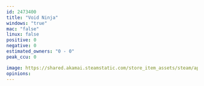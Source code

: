 ```yaml
---
id: 2473400
title: "Void Ninja"
windows: "true"
mac: "false"
linux: false
positive: 0
negative: 0
estimated_owners: "0 - 0"
peak_ccu: 0

image: https://shared.akamai.steamstatic.com/store_item_assets/steam/apps/2473400/header.jpg?t=1731407372
opinions:
---
```

